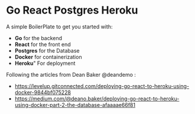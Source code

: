 # Go React Postgres Heroku


A simple BoilerPlate to get you started with:
  - **Go** for the backend 
  - **React** for  the front end 
  - **Postgres** for the Database
  - **Docker** for containerization
  - **Heroku**" For deployment 


Following the articles from Dean Baker @deandemo :
  - https://levelup.gitconnected.com/deploying-go-react-to-heroku-using-docker-9844bf075228
  - https://medium.com/@deano.baker/deploying-go-react-to-heroku-using-docker-part-2-the-database-afaaaae66f81



